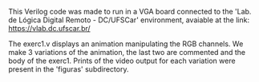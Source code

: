 This Verilog code was made to run in a VGA board connected to the 'Lab. de Lógica Digital Remoto - DC/UFSCar' environment, avaiable at the link:
https://vlab.dc.ufscar.br/

The exerc1.v displays an animation manipulating the RGB channels. We make 3 variations of the animation, the last two are commented and the body of the exerc1. Prints of the video output for each variation were present in the 'figuras' subdirectory.